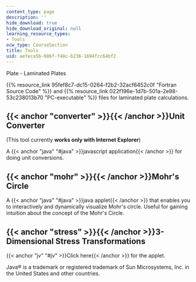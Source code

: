 ```yaml
---
content_type: page
description: ''
hide_download: true
hide_download_original: null
learning_resource_types:
- Tools
ocw_type: CourseSection
title: Tools
uid: aefeca5b-086f-f48c-b236-1694fcc64bf2
---
```


Plate - Laminated Plates

{{% resource_link 95fef8c7-dc15-0264-f2b2-32acf6452c0f "Fortran Source Code" %}} and {{% resource_link 022f196e-1d7b-501a-2e98-53c238013b70 "PC-executable" %}} files for laminated plate calculations.

{{< anchor "converter" >}}{{< /anchor >}}Unit Converter
-------------------------------------------------------

(This tool currently **works only with Internet Explorer**)

A {{< anchor "java" "#java" >}}javascript application{{< /anchor >}} for doing unit conversions.

{{< anchor "mohr" >}}{{< /anchor >}}Mohr's Circle
-------------------------------------------------

A {{< anchor "java" "#java" >}}java applet{{< /anchor >}} that enables you to interactively and dynamically visualize Mohr's circle. Useful for gaining intuition about the concept of the Mohr's Circle.

{{< anchor "stress" >}}{{< /anchor >}}3-Dimensional Stress Transformations
--------------------------------------------------------------------------

{{< anchor "jv" "#jv" >}}Click here{{< /anchor >}} for the applet.

Java® is a trademark or registered trademark of Sun Microsystems, Inc. in the United States and other countries.
